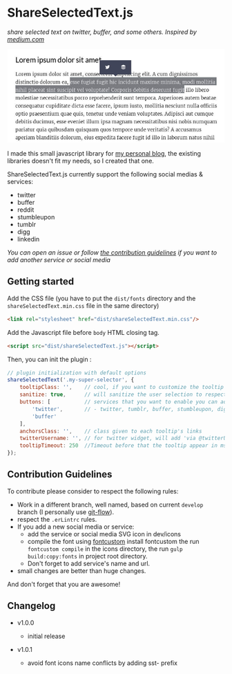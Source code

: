 # ShareSelectedText.js
*share selected text on twitter, buffer, and some others. Inspired by [medium.com](https://medium.com)*

![share selected text - ShareSelectedText.js](demo/sst.jpg)

I made this small javascript library for [my personal blog](http://vincent-loy.fr), the existing 
libraries doesn't fit my needs, so I created that one.

ShareSelectedText.js currently support the following social medias & services:
- twitter
- buffer
- reddit
- stumbleupon
- tumblr
- digg
- linkedin

*You can open an issue or follow [the contribution guidelines](#contribution-guidelines) if you want to add another service or social media*

## Getting started

Add the CSS file (you have to put the `dist/fonts` directory and the `shareSelectedText.min.css` file in the same directory)
```html
<link rel="stylesheet" href="dist/shareSelectedText.min.css"/>
```

Add the Javascript file before `body` HTML closing tag.
```html
<script src="dist/shareSelectedText.js"></script>
```

Then, you can init the plugin :
```javascript
// plugin initialization with default options
shareSelectedText('.my-super-selector', {
    tooltipClass: '',    // cool, if you want to customize the tooltip
    sanitize: true,      // will sanitize the user selection to respect the Twitter Max length (recommended) 
    buttons: [           // services that you want to enable you can add : 
        'twitter',       // - twitter, tumblr, buffer, stumbleupon, digg, reddit, linkedin
        'buffer'
    ],
    anchorsClass: '',    // class given to each tooltip's links
    twitterUsername: '', // for twitter widget, will add 'via @twitterUsername' at the end of the tweet.
    tooltipTimeout: 250  //Timeout before that the tooltip appear in ms
});
```

## Contribution Guidelines
To contribute please consider to respect the following rules:
- Work in a different branch, well named, based on current `develop` branch (I personally use [git-flow](http://danielkummer.github.io/git-flow-cheatsheet/)).
- respect the `.erLintrc` rules.
- If you add a new social media or service: 
    - add the service or social media SVG icon in dev/icons
    - compile the font using [fontcustom](https://github.com/FontCustom/fontcustom) install fontcustom the run `fontcustom compile` in the icons directory, the run `gulp build:copy:fonts` in project root directory.
    - Don't forget to add service's name and url.
- small changes are better than huge changes.

And don't forget that you are awesome!

## Changelog
- v1.0.0
    - initial release

- v1.0.1
    - avoid font icons name conflicts by adding sst- prefix

